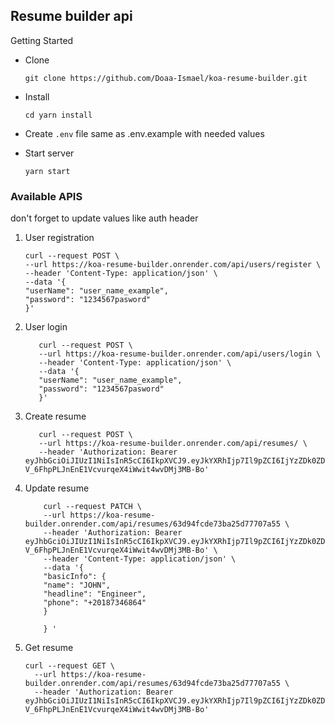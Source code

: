 


## Resume builder api

Getting Started

- Clone

    `git clone https://github.com/Doaa-Ismael/koa-resume-builder.git`


- Install

    `cd yarn install`


- Create `.env` file same as .env.example with needed values


- Start server

    `yarn start`


### Available APIS
don't forget to update values like auth header
1) User registration

    ```
    curl --request POST \
   --url https://koa-resume-builder.onrender.com/api/users/register \
   --header 'Content-Type: application/json' \
   --data '{
   "userName": "user_name_example",
   "password": "1234567pasword"
   }'
   ```


2) User login

    ```
       curl --request POST \
       --url https://koa-resume-builder.onrender.com/api/users/login \
       --header 'Content-Type: application/json' \
       --data '{
       "userName": "user_name_example",
       "password": "1234567pasword"
       }'
    ```


3) Create resume

    ```
       curl --request POST \
       --url https://koa-resume-builder.onrender.com/api/resumes/ \
       --header 'Authorization: Bearer eyJhbGciOiJIUzI1NiIsInR5cCI6IkpXVCJ9.eyJkYXRhIjp7Il9pZCI6IjYzZDk0ZDliZTczYmEyNWQ3NzcwN2E0ZiIsInVzZXJOYW1lIjoiRG9hYSBJc21hZWwiLCJwYXNzd29yZCI6IiQyYiQxMCRLeW9YLzVWUlJwZEdlWDM2amFiZTMuWVlacmJWWll0UmdKQVp4NS40TmNtTWhNZHVHTExpMiIsIl9fdiI6MH0sImlhdCI6MTY3NTE4NjA4NiwiZXhwIjoxNjc3Nzc4MDg2fQ.wu-V_6FhpPLJnEnE1VcvurqeX4iWwit4wvDMj3MB-Bo'
    ```


4) Update resume

    ``` 
        curl --request PATCH \
        --url https://koa-resume-builder.onrender.com/api/resumes/63d94fcde73ba25d77707a55 \
        --header 'Authorization: Bearer eyJhbGciOiJIUzI1NiIsInR5cCI6IkpXVCJ9.eyJkYXRhIjp7Il9pZCI6IjYzZDk0ZDliZTczYmEyNWQ3NzcwN2E0ZiIsInVzZXJOYW1lIjoiRG9hYSBJc21hZWwiLCJwYXNzd29yZCI6IiQyYiQxMCRLeW9YLzVWUlJwZEdlWDM2amFiZTMuWVlacmJWWll0UmdKQVp4NS40TmNtTWhNZHVHTExpMiIsIl9fdiI6MH0sImlhdCI6MTY3NTE4NjA4NiwiZXhwIjoxNjc3Nzc4MDg2fQ.wu-V_6FhpPLJnEnE1VcvurqeX4iWwit4wvDMj3MB-Bo' \
        --header 'Content-Type: application/json' \
        --data '{
        "basicInfo": {
        "name": "JOHN",
        "headline": "Engineer",
        "phone": "+20187346864"
        }
        
        } '
    ```

5) Get resume
    ```
    curl --request GET \
      --url https://koa-resume-builder.onrender.com/api/resumes/63d94fcde73ba25d77707a55 \
      --header 'Authorization: Bearer eyJhbGciOiJIUzI1NiIsInR5cCI6IkpXVCJ9.eyJkYXRhIjp7Il9pZCI6IjYzZDk0ZDliZTczYmEyNWQ3NzcwN2E0ZiIsInVzZXJOYW1lIjoiRG9hYSBJc21hZWwiLCJwYXNzd29yZCI6IiQyYiQxMCRLeW9YLzVWUlJwZEdlWDM2amFiZTMuWVlacmJWWll0UmdKQVp4NS40TmNtTWhNZHVHTExpMiIsIl9fdiI6MH0sImlhdCI6MTY3NTE4NjA4NiwiZXhwIjoxNjc3Nzc4MDg2fQ.wu-V_6FhpPLJnEnE1VcvurqeX4iWwit4wvDMj3MB-Bo'
    
    ```
